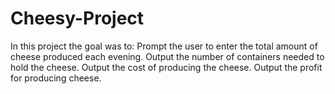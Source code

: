 # Cheesy-Project
In this project the goal was to:
Prompt the user to enter the total amount of cheese produced each evening.
Output the number of containers needed to hold the cheese.
Output the cost of producing the cheese.
Output the profit for producing cheese.
